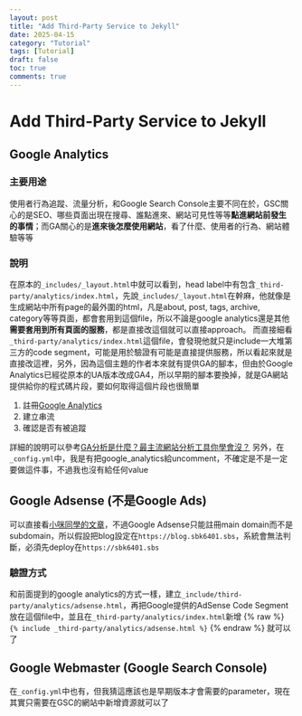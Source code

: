 ```yaml
---
layout: post
title: "Add Third-Party Service to Jekyll"
date: 2025-04-15
category: "Tutorial"
tags: [Tutorial]
draft: false
toc: true
comments: true
---
```


# Add Third-Party Service to Jekyll
<!-- more -->

## Google Analytics
### 主要用途
使用者行為追蹤、流量分析，和Google Search Console主要不同在於，GSC關心的是SEO、哪些頁面出現在搜尋、誰點進來、網站可見性等等**點進網站前發生的事情**；而GA關心的是**進來後怎麼使用網站**，看了什麼、使用者的行為、網站體驗等等

### 說明
在原本的`_includes/_layout.html`中就可以看到，head label中有包含`_third-party/analytics/index.html`，先說`_includes/_layout.html`在幹麻，他就像是生成網站中所有page的最外圍的html，凡是about, post, tags, archive, category等等頁面，都會套用到這個file，所以不論是google analytics還是其他**需要套用到所有頁面的服務**，都是直接改這個就可以直接approach。
而直接細看`_third-party/analytics/index.html`這個file，會發現他就只是include一大堆第三方的code segment，可能是用於驗證有可能是直接提供服務，所以看起來就是直接改這裡，另外，因為這個主題的作者本來就有提供GA的腳本，但由於Google Analytics已經從原本的UA版本改成GA4，所以早期的腳本要換掉，就是GA網站提供給你的程式碼片段，要如何取得這個片段也很簡單
1. 註冊[Google Analytics](https://analytics.google.com/analytics/web)
2. 建立串流
3. 確認是否有被追蹤

詳細的說明可以參考[GA分析是什麼？最主流網站分析工具你學會沒？](https://welly.tw/blog/google-analytics-instruction)
另外，在`_config.yml`中，我是有把google_analytics給uncomment，不確定是不是一定要做這件事，不過我也沒有給任何value

## Google Adsense (不是Google Ads)
可以直接看[小咪同學的文章](https://freespiritmi.com/google-adsense-step-by-step-guide/)，不過Google Adsense只能註冊main domain而不是subdomain，所以假設把blog設定在`https://blog.sbk6401.sbs`，系統會無法判斷，必須先deploy在`https://sbk6401.sbs`

### 驗證方式
和前面提到的google analytics的方式一樣，建立`_include/third-party/analytics/adsense.html`，再把Google提供的AdSense Code Segment放在這個file中，並且在`_third-party/analytics/index.html`新增
{% raw %}
`{% include _third-party/analytics/adsense.html %}`
{% endraw %}
就可以了

## Google Webmaster (Google Search Console)
在`_config.yml`中也有，但我猜這應該也是早期版本才會需要的parameter，現在其實只需要在GSC的網站中新增資源就可以了
